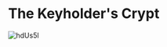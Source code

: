 # The Keyholder's Crypt
![hdUs5l](https://github.com/alkimcaner/the-keyholders-crypt/assets/17219339/c3160dd0-47f0-40cf-ad3b-af7fa0e8cdfb)
